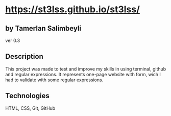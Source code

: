 # https://st3lss.github.io/st3lss/
## by Tamerlan Salimbeyli
ver 0.3
## Description
This project was made to test and improve my skills in using terminal, github and regular expressions. It represents one-page website with form, wich I had to validate with some regular expressions.
## Technologies
HTML, CSS, Git, GitHub
